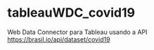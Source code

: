 # tableauWDC_covid19
Web Data Connector para Tableau usando a API https://brasil.io/api/dataset/covid19
